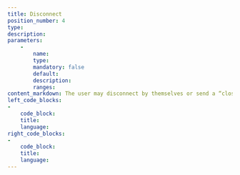 ```yaml
---
title: Disconnect
position_number: 4
type:
description:
parameters:
    -
        name:
        type:
        mandatory: false
        default:
        description:
        ranges:
content_markdown: The user may disconnect by themselves or send a “close” message to the KYBIT Websocket server .
left_code_blocks:
-
    code_block:
    title:
    language:
right_code_blocks:
-
    code_block:
    title:
    language:
---
```

